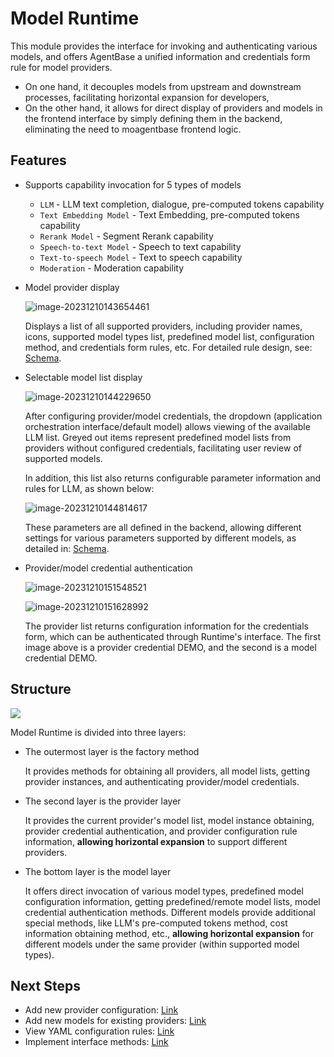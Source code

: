 # Model Runtime

This module provides the interface for invoking and authenticating various models, and offers AgentBase a unified information and credentials form rule for model providers.

- On one hand, it decouples models from upstream and downstream processes, facilitating horizontal expansion for developers,
- On the other hand, it allows for direct display of providers and models in the frontend interface by simply defining them in the backend, eliminating the need to moagentbase frontend logic.

## Features

- Supports capability invocation for 5 types of models

  - `LLM` - LLM text completion, dialogue, pre-computed tokens capability
  - `Text Embedding Model` - Text Embedding, pre-computed tokens capability
  - `Rerank Model` - Segment Rerank capability
  - `Speech-to-text Model` - Speech to text capability
  - `Text-to-speech Model` - Text to speech capability
  - `Moderation` - Moderation capability

- Model provider display

  ![image-20231210143654461](./docs/en_US/images/index/image-20231210143654461.png)

  Displays a list of all supported providers, including provider names, icons, supported model types list, predefined model list, configuration method, and credentials form rules, etc. For detailed rule design, see: [Schema](./docs/en_US/schema.md).

- Selectable model list display

  ![image-20231210144229650](./docs/en_US/images/index/image-20231210144229650.png)

  After configuring provider/model credentials, the dropdown (application orchestration interface/default model) allows viewing of the available LLM list. Greyed out items represent predefined model lists from providers without configured credentials, facilitating user review of supported models.

  In addition, this list also returns configurable parameter information and rules for LLM, as shown below:

  ![image-20231210144814617](./docs/en_US/images/index/image-20231210144814617.png)	

  These parameters are all defined in the backend, allowing different settings for various parameters supported by different models, as detailed in: [Schema](./docs/en_US/schema.md#ParameterRule).

- Provider/model credential authentication

  ![image-20231210151548521](./docs/en_US/images/index/image-20231210151548521.png)

  ![image-20231210151628992](./docs/en_US/images/index/image-20231210151628992.png)

  The provider list returns configuration information for the credentials form, which can be authenticated through Runtime's interface. The first image above is a provider credential DEMO, and the second is a model credential DEMO.

## Structure

![](./docs/en_US/images/index/image-20231210165243632.png)

Model Runtime is divided into three layers:

- The outermost layer is the factory method

  It provides methods for obtaining all providers, all model lists, getting provider instances, and authenticating provider/model credentials.

- The second layer is the provider layer

  It provides the current provider's model list, model instance obtaining, provider credential authentication, and provider configuration rule information, **allowing horizontal expansion** to support different providers.

- The bottom layer is the model layer

  It offers direct invocation of various model types, predefined model configuration information, getting predefined/remote model lists, model credential authentication methods. Different models provide additional special methods, like LLM's pre-computed tokens method, cost information obtaining method, etc., **allowing horizontal expansion** for different models under the same provider (within supported model types).



## Next Steps

- Add new provider configuration: [Link](./docs/en_US/provider_scale_out.md)
- Add new models for existing providers: [Link](./docs/en_US/provider_scale_out.md#AddModel)
- View YAML configuration rules: [Link](./docs/en_US/schema.md)
- Implement interface methods: [Link](./docs/en_US/interfaces.md)
